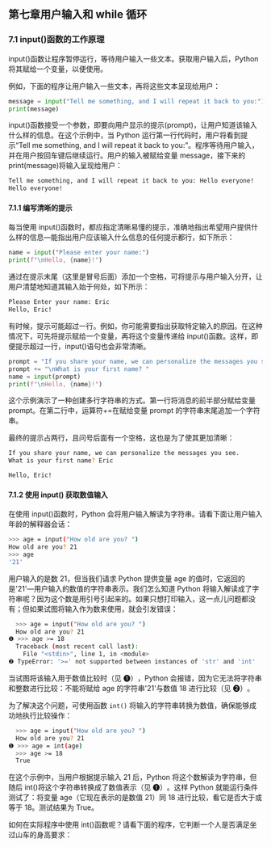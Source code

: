 ## 第七章用户输入和 while 循环

### 7.1 input()函数的工作原理

input()函数让程序暂停运行，等待用户输入一些文本。获取用户输入后，Python 将其赋给一个变量，以便使用。

例如，下面的程序让用户输入一些文本，再将这些文本呈现给用户：

```python parrot.py
message = input("Tell me something, and I will repeat it back to you:")
print(message)
```

input()函数接受一个参数，即要向用户显示的提示(prompt)，让用户知道该输入什么样的信息。在这个示例中，当 Python 运行第一行代码时，用户将看到提示“Tell me something, and I will repeat it back to you:”​。程序等待用户输入，并在用户按回车键后继续运行。用户的输入被赋给变量 message，接下来的 print(message)将输入呈现给用户：

```bash
Tell me something, and I will repeat it back to you: Hello everyone!
Hello everyone!
```

#### 7.1.1 编写清晰的提示

每当使用 input()函数时，都应指定清晰易懂的提示，准确地指出希望用户提供什么样的信息—能指出用户应该输入什么信息的任何提示都行，如下所示：

```python greeter.py
name = input("Please enter your name:")
print(f"\nHello, {name}!")
```

通过在提示末尾（这里是冒号后面）添加一个空格，可将提示与用户输入分开，让用户清楚地知道其输入始于何处，如下所示：

```bash
Please Enter your name: Eric
Hello, Eric!
```

有时候，提示可能超过一行。例如，你可能需要指出获取特定输入的原因。在这种情况下，可先将提示赋给一个变量，再将这个变量传递给 input()函数。这样，即便提示超过一行，input()语句也会非常清晰。

```python greeter.py
prompt = "If you share your name, we can personalize the messages you see."
prompt += "\nWhat is your first name? "
name = input(prompt)
print(f"\nHello, {name}!")
```

这个示例演示了一种创建多行字符串的方式。第一行将消息的前半部分赋给变量 prompt。在第二行中，运算符+=在赋给变量 prompt 的字符串末尾追加一个字符串。

最终的提示占两行，且问号后面有一个空格，这也是为了使其更加清晰：

```bash
If you share your name, we can personalize the messages you see.
What is your first name? Eric

Hello, Eric!
```

#### 7.1.2 使用 input() 获取数值输入

在使用 input()函数时，Python 会将用户输入解读为字符串。请看下面让用户输入年龄的解释器会话：

```bash
>>> age = input("How old are you? ")
How old are you? 21
>>> age
'21'
```

用户输入的是数 21，但当我们请求 Python 提供变量 age 的值时，它返回的是'21'—用户输入的数值的字符串表示。我们怎么知道 Python 将输入解读成了字符串呢？因为这个数是用引号引起来的。如果只想打印输入，这一点儿问题都没有；但如果试图将输入作为数来使用，就会引发错误：

```bash
  >>> age = input("How old are you? ")
  How old are you? 21
❶ >>> age >= 18
  Traceback (most recent call last):
    File "<stdin>", line 1, in <module>
❷ TypeError: '>=' not supported between instances of 'str' and 'int'
```

当试图将该输入用于数值比较时（见 ❶）​，Python 会报错，因为它无法将字符串和整数进行比较：不能将赋给 age 的字符串'21'与数值 18 进行比较（见 ❷）​。

为了解决这个问题，可使用函数 `int()` 将输入的字符串转换为数值，确保能够成功地执行比较操作：

```bash
  >>> age = input("How old are you? ")
  How old are you? 21
❶ >>> age = int(age)
  >>> age >= 18
  True
```

在这个示例中，当用户根据提示输入 21 后，Python 将这个数解读为字符串，但随后 int()将这个字符串转换成了数值表示（见 ❶）​。这样 Python 就能运行条件测试了：将变量 age（它现在表示的是数值 21）同 18 进行比较，看它是否大于或等于 18。测试结果为 True。

如何在实际程序中使用 int()函数呢？请看下面的程序，它判断一个人是否满足坐过山车的身高要求：
